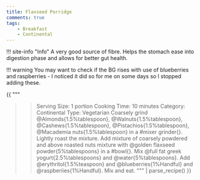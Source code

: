 ```yaml
---
title: Flaxseed Porridge
comments: true
tags:
    - Breakfast
    - Continental
---
```


!!! site-info "Info"
    A very good source of fibre. Helps the stomach ease into digestion phase and allows for better gut health.

!!! warning
    You may want to check if the BG rises with use of blueberries and raspberries - I noticed it did so for me on some days so I stopped adding these.

{{ """
>> Serving Size: 1 portion
>> Cooking Time: 10 minutes
>> Category: Continental
>> Type: Vegetarian
Coarsely grind @Almonds{1.5%tablespoon}, @Walnuts{1.5%tablespoon}, @Cashews{1.5%tablespoon}, @Pistachios{1.5%tablespoon}, @Macademia nuts{1.5%tablespoon} in a #mixer grinder{}.
Lightly roast the mixture.
Add mixture of coarsely powdered and above roasted nuts mixture with @golden flaxseed powder{5%tablespoons} in a #bowl{}.
Mix @full fat greek yogurt{2.5%tablespoons} and @water{5%tablespoons}. 
Add @erythritol{1.5%teaspoon} and @blueberries{1%Handful} and @raspberiies{1%Handful}. 
Mix and eat.
""" 
| parse_recipe() }}
